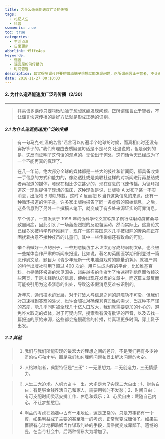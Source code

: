 ```yaml
---
title: 为什么造谣能速度广泛的传播
tags:
  - 札记人生
  - 科普
comments: true
toc: true
categories:
  - 生活点滴
  - 日常更新
abbrlink: 95ffe4ea
keywords:
  - 谣言
  - 谣言是如何传播的
  - 时间管理
description: 其实很多误传只要稍微动脑子想想就能发现问题，正所谓谣言止于智者，不让谣言快速传播的最好方法就是形成正确的识别。
date: 2018-11-27 00:10:03
---
```

<script type="text/javascript" src="/js/src/bai.js"></script>

#### 2. 为什么造谣能速度广泛的传播（2/30）
---
> 其实很多误传只要稍微动脑子想想就能发现问题，正所谓谣言止于智者，不让谣言快速传播的最好方法就是形成正确的识别。

##### 2.1 为什么造谣能速度广泛的传播
> 有一句马克·吐温的名言“谣言可以传遍半个地球的时候，而真相此时还没有穿好裤子的。”我们有理由去质疑这句话是不是马克·吐温说的，但是讽刺的是，这反而证明了这句话的观点的。无论出于何处，这句话今天已经成为了一个不能再真的真理了。
>
> 在几十年前，绝大部分全球的媒体都是一些大的报社和新闻网，都具备收集一手信息的方式和能力的，像路透社或是美联社这样的对新闻进行再总结或者再报道的媒体，和现在相比少之甚少的，现在信息的飞速传播，为循环报道这一现象提供了理想的温床，这种现象是说，出版物 A 发布了某一不实消息，出版物 B 随机转载，这时 A 反而把 B 当作这条信息的来源，还有一种循环报道的例子是，许多家出版物报告了同一条虚假的原始信息，之后，这条信息到了另外一个撰稿人笔下，就变成了有多处来源证实的可靠消息。
>
> 举个例子，一篇发表于 1998 年的伪科学论文宣称孩子例行注射的疫苗会导致自闭症，因此引发了一场轰轰烈烈的反疫苗运动，然而实际上，这篇论文已经多次被科学界所推翻了，现在一些在美国原本几乎被根除的传染病正在困扰着执意不接种疫苗的儿童们，其中一些传染病还有致命的可能。
>
> 举个稍微好一点的例子，一些刻意模仿学术论文而写成的讽刺文章，也会被一些媒体当作严肃的新闻来报道，比如说，著名的英国医学期刊刊登过一篇恶作剧文章，题目为《青少年玩新一代电脑游戏时的能量消耗》，就被严肃的科学出版社引用了超过 400 次的。用户生成内容的平台，比如维基百科，也是循环报道的常见源头，越来越多的作者为了快速得到信息而依赖这些网页，于是未经确认的信息，便会出现在发表的文章中，而这篇文章反而可能被引用为这条消息的出处，导致这条假消息更难被识别的。
>
> 近年来，通讯技术的发展，对于打破人与信息之间的屏障功不可没，但我们对迅速得到答案的渴求，也许会超过对确保其真实性的需求，当这种不严谨的态度，能几乎同时被全球几十亿人口放大，我们就需要更加的小心的，避免哗众取宠的媒体，对于可疑内容，搜索看有没有批评的声音，以及去找一篇报道的原始来源，这些都会拖慢谎言的传播，给真理更多时间，穿上鞋子出发。

##### 2.2 其他
> 1. 我们与我们所能实现的最宏大的理想之间的差异，不是我们拥有多少神奇的技巧和才华，而是我们如何理解问题和做出解决问题的决定。

> 2. 人格缺陷者，典型特征是“三无”：一无思想力，二无创造力，三无情感力。

> 3. 人生三大追求。人努力奋斗一生，大多是为了实现三大自由：1、财务自由：有足够金钱养活自己和家人，需要用钱时不发愁；2、时间自由：有可支配时间灵活安排工作、休息和娱乐；3、心灵自由：跟随自己内心，不让梦想憋屈。

> 4. 利益的考虑在婚姻中占有一定地位，这是正常的。只是万事都有一个度，如果利益成了主要的甚至唯一的考虑，正常就变成庸俗了。如果进而很有心计地把婚姻当作谋取利益的手段，庸俗就变成卑鄙了。遗憾的是，在当今社会中，后两种情形大为增加了。


